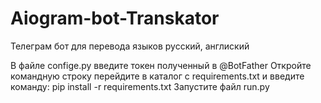 # Aiogram-bot-Transkator
Телеграм бот для перевода языков русский, англиский

В файле confige.py введите токен полученный в @BotFather
Откройте командную строку перейдите в каталог с requirements.txt и введите команду: pip install -r requirements.txt
Запустите файл run.py
